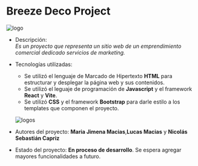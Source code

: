 # Breeze Deco Project

![logo](Argentina-Programa-React-Grupo3/src/assets/cactus-icon.png "Logo Project")

* Descripción:<br>
	*Es un proyecto que representa un sitio web de un emprendimiento comercial dedicado servicios de marketing.*

* Tecnologías utilizadas:<br>
    - Se utilizó el lenguaje de Marcado de Hipertexto **HTML** para estructurar y desplegar la página web y sus contenidos.
	- Se utilizó el leguaje de programación de **Javascript** y el framework **React** y **Vite**.
	- Se utilizó **CSS** y el framework **Bootstrap** para darle estilo a los templates que componen el proyecto.

    ![logos](https://fiverr-res.cloudinary.com/images/q_auto,f_auto/gigs/168570351/original/fe86a10c5f53958c74f92bb8befe4d0c3b6ee10c/do-html-css-javascript-ajax-reactjs-psd-html-jquery.png)


* Autores del proyecto:
	**Maria Jimena Macias**,**Lucas Macias** y **Nicolás Sebastián Capriz**

* Estado del proyecto:
	**En proceso de desarrollo**. Se espera agregar mayores funcionalidades a futuro.